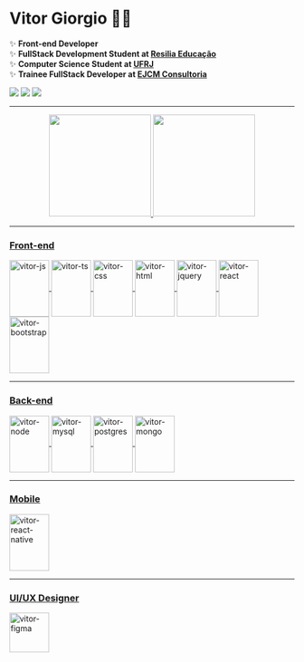 # Vitor Giorgio 👨‍💻
<div>   
 
✨ **Front-end Developer** <br>
✨ **FullStack Development Student at <a href="https://www.resilia.com.br/" alt="resilia">Resilia Educação</a>** <br>
✨ **Computer Science Student at <a href="https://ufrj.br/" alt="ufrj">UFRJ</a>** <br>
✨ **Trainee FullStack Developer at <a href="https://ejcm.com.br/" alt="ejcm">EJCM Consultoria</a>**

<a href="mailto:vitorlcardoso17@gmail.com"><img src="https://img.shields.io/badge/Gmail-D14836?style=for-the-badge&logo=gmail&logoColor=white" target="_blank"></a> 
<a href="www.linkedin.com/in/vitor-lucio-giorgio"><img src="https://img.shields.io/badge/-LinkedIn-%230077B5?style=for-the-badge&logo=linkedin&logoColor=white" target="_blank"></a>
<a href="https://github.com/v-giorgio"><img src="https://img.shields.io/badge/GitHub-100000?style=for-the-badge&logo=github&logoColor=white" target="_blank"></a>
  
<hr/>

<div align="center">
 <a href="https://github.com/v-giorgio">
 <img height="180em" src="https://github-readme-stats.vercel.app/api?username=v-giorgio&show_icons=true&theme=dark&include_all_commits=true&count_private=true"/>
 <img height="180em" src="https://github-readme-stats.vercel.app/api/top-langs/?username=v-giorgio&layout=compact&langs_count=7&theme=dark"/>
</div>
<hr/>
  
### Front-end
<img align="center" alt="vitor-js" height="100" width="70" src="https://raw.githubusercontent.com/yurijserrano/Github-Profile-Readme-Logos/f994c418a134b58c4aec11152f6a4a33fa89da26/programming%20languages/javascript.svg"/>
<img align="center" alt="vitor-ts" height="100" width="70" src="https://raw.githubusercontent.com/yurijserrano/Github-Profile-Readme-Logos/f994c418a134b58c4aec11152f6a4a33fa89da26/programming%20languages/typescript.svg"/>
<img align="center" alt="vitor-css" height="100" width="70" src="https://raw.githubusercontent.com/yurijserrano/Github-Profile-Readme-Logos/f994c418a134b58c4aec11152f6a4a33fa89da26/others/css.svg"/>
<img align="center" alt="vitor-html" height="100" width="70" src="https://raw.githubusercontent.com/yurijserrano/Github-Profile-Readme-Logos/f994c418a134b58c4aec11152f6a4a33fa89da26/others/html.svg"/>
<img align="center" alt="vitor-jquery" height="100" width="70" src="https://raw.githubusercontent.com/yurijserrano/Github-Profile-Readme-Logos/f994c418a134b58c4aec11152f6a4a33fa89da26/frameworks/jquery.svg"/>
<img align="center" alt="vitor-react" height="100" width="70" src="https://raw.githubusercontent.com/yurijserrano/Github-Profile-Readme-Logos/f994c418a134b58c4aec11152f6a4a33fa89da26/frameworks/react.svg"/>
<img align="center" alt="vitor-bootstrap" height="100" width="70" src="https://raw.githubusercontent.com/yurijserrano/Github-Profile-Readme-Logos/f994c418a134b58c4aec11152f6a4a33fa89da26/frameworks/boostrap.svg"/>  

  <hr/>
  
### Back-end
<img align="center" alt="vitor-node" height="100" width="70" src="https://raw.githubusercontent.com/yurijserrano/Github-Profile-Readme-Logos/f994c418a134b58c4aec11152f6a4a33fa89da26/frameworks/nodejs.svg"/>
<img align="center" alt="vitor-mysql" height="100" width="70" src="https://raw.githubusercontent.com/yurijserrano/Github-Profile-Readme-Logos/f994c418a134b58c4aec11152f6a4a33fa89da26/databases/mysql.svg"/>
<img align="center" alt="vitor-postgres" height="100" width="70" src="https://raw.githubusercontent.com/yurijserrano/Github-Profile-Readme-Logos/f994c418a134b58c4aec11152f6a4a33fa89da26/databases/postgresql.svg"/>
<img align="center" alt="vitor-mongo" height="100" width="70" src="https://raw.githubusercontent.com/yurijserrano/Github-Profile-Readme-Logos/f994c418a134b58c4aec11152f6a4a33fa89da26/databases/mongodb.svg"/>  
 
  <hr/>

### Mobile

<img align="center" alt="vitor-react-native" height="100" width="70" src="https://raw.githubusercontent.com/yurijserrano/Github-Profile-Readme-Logos/f994c418a134b58c4aec11152f6a4a33fa89da26/frameworks/react.svg"/>

  <hr/>
  
### UI/UX Designer
  
<img align="center" alt="vitor-figma" height="70" width="70" src="https://cdn.worldvectorlogo.com/logos/figma-1.svg"/>
